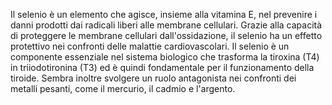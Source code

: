 Il selenio è un elemento che agisce, insieme alla vitamina E, nel prevenire i danni prodotti dai radicali liberi alle membrane cellulari. Grazie alla
capacità di proteggere le membrane cellulari dall'ossidazione, il selenio ha un effetto protettivo nei confronti delle malattie cardiovascolari. Il
selenio è un componente essenziale nel sistema biologico che trasforma la tiroxina (T4) in triiodotironina (T3) ed è quindi fondamentale per il
funzionamento della tiroide. Sembra inoltre svolgere un ruolo antagonista nei confronti dei metalli pesanti, come il mercurio, il cadmio e l'argento.
